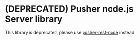 # (DEPRECATED) Pusher node.js Server library

This library is deprecated, please use [pusher-rest-node](https://github.com/pusher/pusher-rest-node/) instead.
